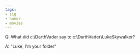 ```yaml
---
tags:
- sig
- humor
- movies
---
```




Q: What did c:\DarthVader say to c:\DarthVader\LukeSkywalker?

A: "Luke, I'm your folder"
